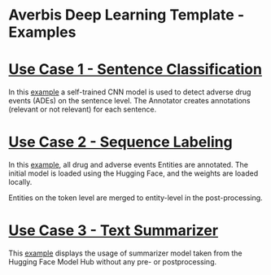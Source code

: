 # Averbis Deep Learning Template - Examples

# [Use Case 1 - Sentence Classification][EXAMPLE1]

In this [example][EXAMPLE1] a self-trained CNN model is used to detect adverse drug events (ADEs) on the sentence level. The Annotator creates annotations (relevant or not relevant) for each sentence.

# [Use Case 2 - Sequence Labeling][EXAMPLE2]

In this [example][EXAMPLE2], all drug and adverse events Entities are annotated. The initial model is loaded using the Hugging Face, and the weights are loaded locally.

Entities on the token level are merged to entity-level in the post-processing. 

# [Use Case 3 - Text Summarizer][EXAMPLE3]

This [example][EXAMPLE3] displays the usage of summarizer model taken from the Hugging Face Model Hub without any pre- or postprocessing.


[EXAMPLE1]: ..examples/sentence_classification
[EXAMPLE2]: ..examples/sequence_labeling
[EXAMPLE3]: ..examples/text_summarizer